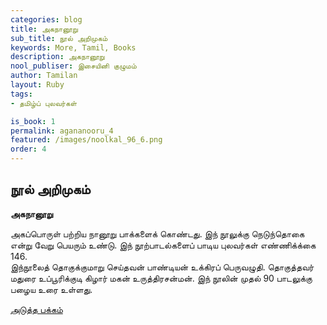 ```yaml
---
categories: blog
title: அகநானூறு 
sub_title: நூல் அறிமுகம்
keywords: More, Tamil, Books
description: அகநானூறு 
nool_publiser: இசையினி குழுமம்
author: Tamilan
layout: Ruby
tags: 
- தமிழ்ப் புலவர்கள் 

is_book: 1
permalink: agananooru_4
featured: /images/noolkal_96_6.png
order: 4
---
```



## நூல் அறிமுகம்

**அகநானூறு**

அகப்பொருள் பற்றிய நானூறு பாக்களைக் கொண்டது. இந் நூலுக்கு நெடுந்தொகை என்று வேறு பெயரும் உண்டு. இந் நூற்பாடல்களைப் பாடிய புலவர்கள் எண்ணிக்க்கை 146.  
இந்நூலைத் தொகுக்குமாறு செய்தவன் பாண்டியன் உக்கிரப் பெருவழுதி. தொகுத்தவர் மதுரை உப்பூரிக்குடி கிழார் மகன் உருத்திரசன்மன். இந் நூலின் முதல் 90 பாடலுக்கு பழைய உரை உள்ளது.

[அடுத்த பக்கம்](agananooru_5)